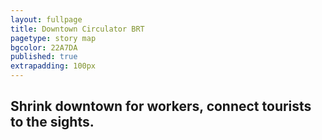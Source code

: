 ```yaml
---
layout: fullpage
title: Downtown Circulator BRT
pagetype: story map
bgcolor: 22A7DA
published: true
extrapadding: 100px
---
```


## Shrink downtown for workers, connect tourists to the sights.